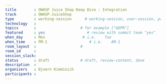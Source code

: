 ```yaml
---
title        : OWASP Juice Shop Deep Dive : Integration
track        : OWASP-JuiceShop
type         : working-session      # working-session, user-session, product-session
technology   :
topics       :                    # for example ["GDPR"]
featured     : yes                   # review with summit team "yes"
when_day     : Mon                 # i.e.    Tue
when_time    : PM-1                   # i.e.    AM-1
room_layout  :                    #
room_id      :
session_slack: 
status       : draft              # draft, review-content, done
description  :
organizers   : Bjoern Kimminich
participants :
---
```



<!--(add intro)

## WHY

(...)

## What

(...)

## Outcomes

(...)

## References

(...)


## Previous-->
